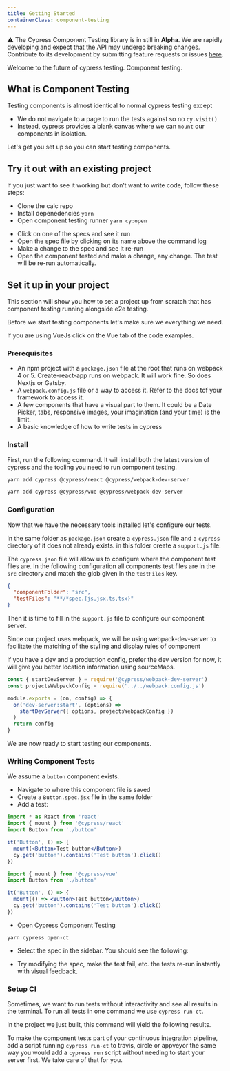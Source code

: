 ```yaml
---
title: Getting Started
containerClass: component-testing
---
```


⚠️ The Cypress Component Testing library is in still in **Alpha**. We are rapidly developing and expect that the API may undergo breaking changes. Contribute to its development by submitting feature requests or issues [here](https://github.com/cypress-io/cypress/).

Welcome to the future of cypress testing. Component testing.

## What is Component Testing

Testing components is almost identical to normal cypress testing except

- We do not navigate to a page to run the tests against so no `cy.visit()`
- Instead, cypress provides a blank canvas where we can `mount` our components in isolation.

Let's get you set up so you can start testing components.

## Try it out with an existing project

If you just want to see it working but don’t want to write code, follow these steps:

<!-- FIXME: update the url of the example repo we choose -->

- Clone the calc repo
- Install depenedencies `yarn`
- Open component testing runner `yarn cy:open`

<DocsImage src="/img/guides/component-testing/first-open.png" alt="Splash Screen of Component Testing" ></DocsImage>

- Click on one of the specs and see it run
- Open the spec file by clicking on its name above the command log
- Make a change to the spec and see it re-run
- Open the component tested and make a change, any change. The test will be re-run automatically.

<DocsImage src="/img/guides/component-testing/first-run.png" alt="Splash Screen of Component Testing" ></DocsImage>

## Set it up in your project

This section will show you how to set a project up from scratch that has component testing running alongside e2e testing.

Before we start testing components let's make sure we everything we need.

<Alert type="info">

If you are using VueJs click on the Vue tab of the code examples.

</Alert>

### Prerequisites

- An npm project with a `package.json` file at the root that runs on webpack 4 or 5. Create-react-app runs on webpack. It will work fine. So does Nextjs or Gatsby.
- A `webpack.config.js` file or a way to access it. Refer to the docs tof your framework to access it.
- A few components that have a visual part to them. It could be a Date Picker, tabs, responsive images, your imagination (and your time) is the limit.
- A basic knowledge of how to write tests in cypress

### Install

First, run the following command. It will install both the latest version of cypress and the tooling you need to run component testing.

<CodeGroup>
  <code-block label="react" active>

```bash
yarn add cypress @cypress/react @cypress/webpack-dev-server
```

  </code-block>

  <code-block label="vue">

```bash
yarn add cypress @cypress/vue @cypress/webpack-dev-server
```

  </code-block>
</CodeGroup>

### Configuration

Now that we have the necessary tools installed let's configure our tests.

In the same folder as `package.json` create a `cypress.json` file and a `cypress` directory of it does not already exists. in this folder create a `support.js` file.

The `cypress.json` file will allow us to configure where the component test files are.
In the following configuration all components test files are in the `src` directory and match the glob given in the `testFiles` key.

```json
{
  "componentFolder": "src",
  "testFiles": "**/*spec.{js,jsx,ts,tsx}"
}
```

Then it is time to fill in the `support.js` file to configure our component server.

Since our project uses webpack, we will be using webpack-dev-server to facilitate the matching of the styling and display rules of component

<Alert type="info">

If you have a dev and a production config, prefer the dev version for now, it will give you better location information using sourceMaps.

</Alert>

```js
const { startDevServer } = require('@cypress/webpack-dev-server')
const projectsWebpackConfig = require('../../webpack.config.js')

module.exports = (on, config) => {
  on('dev-server:start', (options) =>
    startDevServer({ options, projectsWebpackConfig })
  )
  return config
}
```

We are now ready to start testing our components.

### Writing Component Tests

We assume a `button` component exists.

- Navigate to where this component file is saved
- Create a `Button.spec.jsx` file in the same folder
- Add a test:

<CodeGroup>
  <code-block label="react" active>

```jsx
import * as React from 'react'
import { mount } from '@cypress/react'
import Button from './button'

it('Button', () => {
  mount(<Button>Test button</Button>)
  cy.get('button').contains('Test button').click()
})
```

  </code-block>

  <code-block label="vue" active>

```jsx
import { mount } from '@cypress/vue'
import Button from './button'

it('Button', () => {
  mount(() => <Button>Test button</Button>)
  cy.get('button').contains('Test button').click()
})
```

  </code-block>
</CodeGroup>

- Open Cypress Component Testing

```
yarn cypress open-ct
```

- Select the spec in the sidebar. You should see the following:

<DocsImage src="/img/guides/component-testing/one-spec.png" alt="Single Spec file with single test run" ></DocsImage>

- Try modifying the spec, make the test fail, etc. the tests re-run instantly with visual feedback.

### Setup CI

Sometimes, we want to run tests without interactivity and see all results in the terminal.
To run all tests in one command we use `cypress run-ct`.

In the project we just built, this command will yield the following results.

<DocsImage src="/img/guides/component-testing/run-result.png" alt="Result of headless test run" ></DocsImage>

To make the component tests part of your continuous integration pipeline, add a script running `cypress run-ct` to travis, circle or appveyor the same way you would add a `cypress run` script without needing to start your server first. We take care of that for you.
